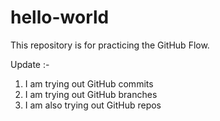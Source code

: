 # hello-world
This repository is for practicing the GitHub Flow.

Update :-
1) I am trying out GitHub commits
2) I am trying out GitHub branches
3) I am also trying out GitHub repos
